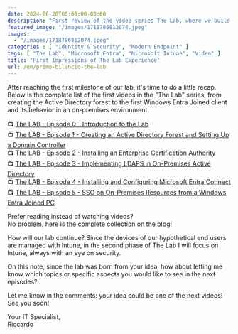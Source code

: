 ```yaml
---
date: 2024-06-20T05:00:00-00:00
description: "First review of the video series The Lab, where we build a complete hybrid lab together with Active Directory, Microsoft Entra, Microsoft Intune, and all Microsoft Security solutions."
featured_image: "/images/1718786812074.jpeg"
images:
  - "/images/1718786812074.jpeg"
categories : [ "Identity & Security", "Modern Endpoint" ]
tags: [ "The Lab", "Microsoft Entra", "Microsoft Intune", "Video" ]
title: "First Impressions of The Lab Experience"
url: /en/primo-bilancio-the-lab
---
```

After reaching the first milestone of our lab, it's time to do a little recap. Below is the complete list of the first videos in the "The Lab" series, from creating the Active Directory forest to the first Windows Entra Joined client and its behavior in an on-premises environment.

📺 [The LAB - Episode 0 - Introduction to the Lab](https://www.youtube.com/watch?v=80OXHAhVQhk)  
📺 [The LAB - Episode 1 - Creating an Active Directory Forest and Setting Up a Domain Controller](https://www.youtube.com/watch?v=NIYKflNX2BY)  
📺 [The LAB - Episode 2 - Installing an Enterprise Certification Authority](https://www.youtube.com/watch?v=4U9W6x399Ms)  
📺 [The LAB - Episode 3 - Implementing LDAPS in On-Premises Active Directory](https://www.youtube.com/watch?v=sqWKhZPsEJU)  
📺 [The LAB - Episode 4 - Installing and Configuring Microsoft Entra Connect](https://www.youtube.com/watch?v=SPL4Bwz3Z50)  
📺 [The LAB - Episode 5 - SSO on On-Premises Resources from a Windows Entra Joined PC](https://www.youtube.com/watch?v=vmAxRlVrh1o)

Prefer reading instead of watching videos?  
No problem, here is [the complete collection on the blog](https://itspecialist.cloud/tags/the-lab/)!

How will our lab continue? Since the devices of our hypothetical end users are managed with Intune, in the second phase of The Lab I will focus on Intune, always with an eye on security.

On this note, since the lab was born from your idea, how about letting me know which topics or specific aspects you would like to see in the next episodes?

Let me know in the comments: your idea could be one of the next videos! See you soon!

Your IT Specialist,  
Riccardo